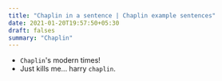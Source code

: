 ```yaml
---
title: "Chaplin in a sentence | Chaplin example sentences"
date: 2021-01-20T19:57:50+05:30
draft: falses
summary: "Chaplin"
---
```

- `Chaplin`'s modern times!
- Just kills me... harry `chaplin`.
                 
